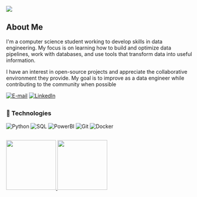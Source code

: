 ![](https://i.imgur.com/qphUGBj.png)


## About Me
I'm a computer science student working to develop skills in data engineering. My focus is on learning how to build and optimize data pipelines, work with databases, and use tools that transform data into useful information.

I have an interest in open-source projects and appreciate the collaborative environment they provide. My goal is to improve as a data engineer while contributing to the community when possible

[![E-mail](https://img.shields.io/badge/Microsoft_Outlook-0078D4?style=for-the-badge&logo=microsoft-outlook&logoColor=white)](mailto:saulolduarte@outlook.com)
[![LinkedIn](https://img.shields.io/badge/LinkedIn-0077B5?style=for-the-badge&logo=linkedin&logoColor=white)](https://www.linkedin.com/in/saulo-duarte-0a2720261/)

##


### 🔧 Technologies 

![Python](https://img.shields.io/badge/Python-3776AB?style=for-the-badge&logo=python&logoColor=white)
![SQL](https://img.shields.io/badge/PostgreSQL-4169E1.svg?style=for-the-badge&logo=PostgreSQL&logoColor=white)
![PowerBI](https://img.shields.io/badge/PowerBI-F2C811?style=for-the-badge&logo=Power%20BI&logoColor=white)
![Git](https://img.shields.io/badge/git-%23F05033.svg?style=for-the-badge&logo=git&logoColor=white)
![Docker](https://img.shields.io/badge/Docker-2496ED.svg?style=for-the-badge&logo=Docker&logoColor=white)

## 
<a href="https://github.com/saulo-duarte">
    <img height="135px" src="https://github-readme-stats.vercel.app/api?username=saulo-duarte&show_icons=true&hide=contribs,prs&theme=tokyonight" />
    <img height="135px" src="https://github-readme-stats.vercel.app/api/top-langs/?username=saulo-duarte&hide=html&hide_title=false&layout=compact&theme=tokyonight&langs_count=6&exclude_repo=comp426,Redventures-Movie-" 
/>
</a>


